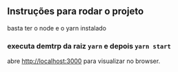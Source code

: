 ## Instruções para rodar o projeto

basta ter o node e o yarn instalado

### executa demtrp da raiz `yarn` e depois `yarn start`


abre [http://localhost:3000](http://localhost:3000) para visualizar no browser.
